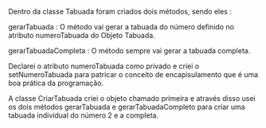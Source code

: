 Dentro da classe Tabuada foram criados dois métodos, sendo eles : 

gerarTabuada : O método vai gerar a tabuada do número definido no atributo numeroTabuada do Objeto Tabuada. 

gerarTabuadaCompleta : O método sempre vai gerar a tabuada completa. 

Declarei o atributo numeroTabuada como privado e criei o setNumeroTabuada para patricar o conceito de encapisulamento que é uma boa prática da programação.



A classe CriarTabuada criei o objeto chamado primeira e através disso usei os dois métodos gerarTabuada e gerarTabuadaCompleto para criar uma tabuada individual do número 2 e a completa.












